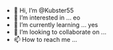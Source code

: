 - 👋 Hi, I’m @Kubster55
- 👀 I’m interested in ... eo
- 🌱 I’m currently learning ... yes
- 💞️ I’m looking to collaborate on ... 
- 📫 How to reach me ... 
<!---
Kubster55/Kubster55 is a ✨ special ✨ repository because its `README.md` (this file) appears on your GitHub profile.
You can click the Preview link to take a look at your changes.
--->
